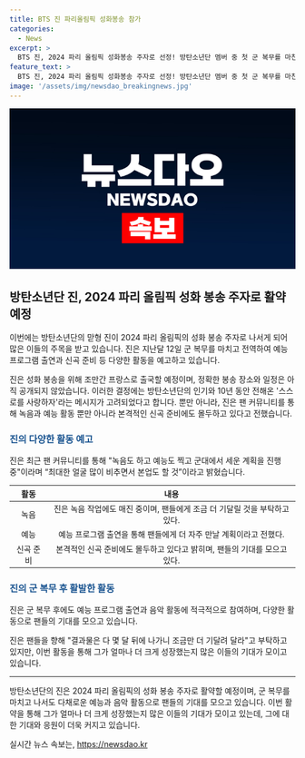 ```yaml
---
title: BTS 진 파리올림픽 성화봉송 참가
categories:
  - News
excerpt: >
  BTS 진, 2024 파리 올림픽 성화봉송 주자로 선정! 방탄소년단 멤버 중 첫 군 복무를 마친 진은 예능과 음악 활동에 올인하며 얼굴을 자주 비추겠다고 팬들에게 공약했다. 또한, 연기는 하지 않을 계획이라고 밝혔다. 10년간 스스로를 사랑하자는 메시지를 전달하며 인기를 얻은 그가 성화봉송에 참여하는 뉴스는 많은 이목을 끌 것으로 예상된다.
feature_text: >
  BTS 진, 2024 파리 올림픽 성화봉송 주자로 선정! 방탄소년단 멤버 중 첫 군 복무를 마친 진은 예능과 음악 활동에 올인하며 얼굴을 자주 비추겠다고 팬들에게 공약했다. 또한, 연기는 하지 않을 계획이라고 밝혔다. 10년간 스스로를 사랑하자는 메시지를 전달하며 인기를 얻은 그가 성화봉송에 참여하는 뉴스는 많은 이목을 끌 것으로 예상된다.
image: '/assets/img/newsdao_breakingnews.jpg'
---
```


<p><img src="/assets/img/newsdao_breakingnews.jpg" alt="cryptoinkorea 속보" /></p>

<h2 data-ke-size="size26">방탄소년단 진, 2024 파리 올림픽 성화 봉송 주자로 활약 예정</h2>

<p>이번에는 방탄소년단의 맏형 진이 2024 파리 올림픽의 성화 봉송 주자로 나서게 되어 많은 이들의 주목을 받고 있습니다. 진은 지난달 12일 군 복무를 마치고 전역하여 예능 프로그램 출연과 신곡 준비 등 다양한 활동을 예고하고 있습니다.</p>

<p data-ke-size="size16">진은 성화 봉송을 위해 조만간 프랑스로 출국할 예정이며, 정확한 봉송 장소와 일정은 아직 공개되지 않았습니다. 이러한 결정에는 방탄소년단의 인기와 10년 동안 전해온 '스스로를 사랑하자'라는 메시지가 고려되었다고 합니다. 뿐만 아니라, 진은 팬 커뮤니티를 통해 녹음과 예능 활동 뿐만 아니라 본격적인 신곡 준비에도 몰두하고 있다고 전했습니다.</p>

<h3><b><span style="color: #1a5490;">진의 다양한 활동 예고</span></b></h3>

<p>진은 최근 팬 커뮤니티를 통해 "녹음도 하고 예능도 찍고 군대에서 세운 계획을 진행 중"이라며 “최대한 얼굴 많이 비추면서 본업도 할 것”이라고 밝혔습니다.</p>

<table>
<thead>
<tr>
<th style="text-align: center;">활동</th>
<th style="text-align: center;">내용</th>
</tr>
</thead>
<tbody>
<tr>
<td style="text-align: center;">녹음</td>
<td style="text-align: center;">진은 녹음 작업에도 매진 중이며, 팬들에게 조금 더 기달릴 것을 부탁하고 있다.</td>
</tr>
<tr>
<td style="text-align: center;">예능</td>
<td style="text-align: center;">예능 프로그램 출연을 통해 팬들에게 더 자주 만날 계획이라고 전했다.</td>
</tr>
<tr>
<td style="text-align: center;">신곡 준비</td>
<td style="text-align: center;">본격적인 신곡 준비에도 몰두하고 있다고 밝히며, 팬들의 기대를 모으고 있다.</td>
</tr>
</tbody>
</table>

<h3><b><span style="color: #1a5490;">진의 군 복무 후 활발한 활동</span></b></h3>

<p>진은 군 복무 후에도 예능 프로그램 출연과 음악 활동에 적극적으로 참여하며, 다양한 활동으로 팬들의 기대를 모으고 있습니다.</p>

<p data-ke-size="size16">진은 팬들을 향해 "결과물은 다 몇 달 뒤에 나가니 조금만 더 기달려 달라"고 부탁하고 있지만, 이번 활동을 통해 그가 얼마나 더 크게 성장했는지 많은 이들의 기대가 모이고 있습니다.</p>

<hr>

<p data-ke-size="size16">방탄소년단의 진은 2024 파리 올림픽의 성화 봉송 주자로 활약할 예정이며, 군 복무를 마치고 나서도 다채로운 예능과 음악 활동으로 팬들의 기대를 모으고 있습니다. 이번 활약을 통해 그가 얼마나 더 크게 성장했는지 많은 이들의 기대가 모이고 있는데, 그에 대한 기대와 응원이 더욱 커지고 있습니다.</p>
실시간 뉴스 속보는, <a href="https://newsdao.kr" rel="dofollow">https://newsdao.kr</a>



